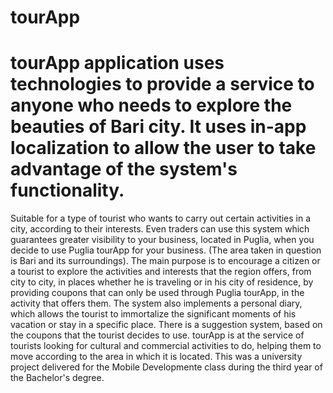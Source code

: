 # tourApp

# tourApp application uses technologies to provide a service to anyone who needs to explore the beauties of Bari city. It uses in-app localization to allow the user to take advantage of the system's functionality.
Suitable for a type of tourist who wants to carry out certain activities in a city, according to their interests. Even traders can use this system which guarantees greater visibility to your business, located in Puglia, when you decide to use Puglia tourApp for your business. (The area taken in question is Bari and its surroundings).
The main purpose is to encourage a citizen or a tourist to explore the activities and interests that the region offers, from city to city, in places whether he is traveling or in his city of residence, by providing coupons that can only be used through Puglia tourApp, in the activity that offers them.
The system also implements a personal diary, which allows the tourist to immortalize the significant moments of his vacation or stay in a specific place.
There is a suggestion system, based on the coupons that the tourist decides to use.
tourApp is at the service of tourists looking for cultural and commercial activities to do, helping them to move according to the area in which it is located.
This was a university project delivered for the Mobile Developmente class during the third year of the Bachelor's degree.
